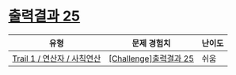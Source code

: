 # [출력결과 25](https://https://en.codetree.ai/trails/complete/curated-cards/challenge-reading-k201626)

|유형|문제 경험치|난이도|
|---|---|---|
|[Trail 1 / 연산자 / 사칙연산](https://https://en.codetree.ai/trail-info/novice-low/)|[[Challenge]출력결과 25](https://https://en.codetree.ai/trails/complete/curated-cards/challenge-reading-k201626/)|쉬움|

